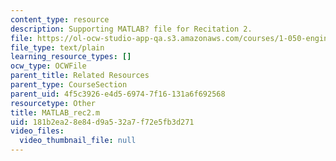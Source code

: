 ```yaml
---
content_type: resource
description: Supporting MATLAB? file for Recitation 2.
file: https://ol-ocw-studio-app-qa.s3.amazonaws.com/courses/1-050-engineering-mechanics-i-fall-2007/181b2ea28e84d9a532a7f72e5fb3d271_MATLAB_rec2.m
file_type: text/plain
learning_resource_types: []
ocw_type: OCWFile
parent_title: Related Resources
parent_type: CourseSection
parent_uid: 4f5c3926-e4d5-6974-7f16-131a6f692568
resourcetype: Other
title: MATLAB_rec2.m
uid: 181b2ea2-8e84-d9a5-32a7-f72e5fb3d271
video_files:
  video_thumbnail_file: null
---
```

